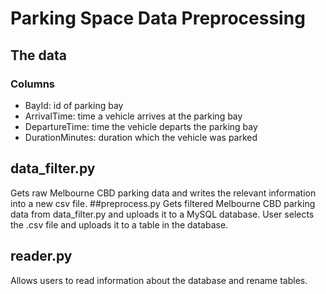 # Parking Space Data Preprocessing
## The data
### Columns
- BayId: id of parking bay
- ArrivalTime: time a vehicle arrives at the parking bay
- DepartureTime: time the vehicle departs the parking bay
- DurationMinutes: duration which the vehicle was parked
## data_filter.py
Gets raw Melbourne CBD parking data and writes the relevant information into a new csv file.
##preprocess.py
Gets filtered Melbourne CBD parking data from data_filter.py and uploads it to a MySQL database. User selects the .csv file and uploads it to a table in the database.
## reader.py
Allows users to read information about the database and rename tables. 
